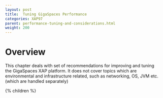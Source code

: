 ```yaml
---
layout: post
title:  Tuning GigaSpaces Performance
categories: XAP97
parent: performance-tuning-and-considerations.html
weight: 200
---
```


# Overview

This chapter deals with set of recommendations for improving and tuning the GigaSpaces XAP platform. It does not cover topics which are environmental and infrastructure related, such as networking, OS, JVM etc. (which are handled separately)

{% children %}
